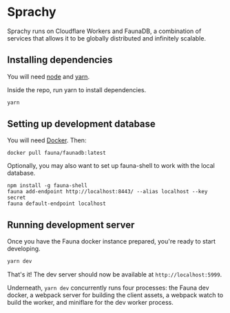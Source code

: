 # Sprachy

Sprachy runs on Cloudflare Workers and FaunaDB, a combination of services that allows it to be globally distributed and infinitely scalable.

## Installing dependencies

You will need [node](https://nodejs.org/en/) and [yarn](https://yarnpkg.com/getting-started/install).

Inside the repo, run yarn to install dependencies.

```sh
yarn
```

## Setting up development database

You will need [Docker](https://www.docker.com/products/docker-desktop). Then:

```
docker pull fauna/faunadb:latest
```

Optionally, you may also want to set up fauna-shell to work with the local database.

```
npm install -g fauna-shell
fauna add-endpoint http://localhost:8443/ --alias localhost --key secret
fauna default-endpoint localhost
```

## Running development server

Once you have the Fauna docker instance prepared, you're ready to start developing.

```sh
yarn dev
```

That's it! The dev server should now be available at `http://localhost:5999`.

Underneath, `yarn dev` concurrently runs four processes: the Fauna dev docker,
a webpack server for building the client assets, a webpack watch to build the worker,
and miniflare for the dev worker process.